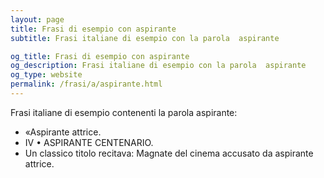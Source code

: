 ```yaml
---
layout: page
title: Frasi di esempio con aspirante 
subtitle: Frasi italiane di esempio con la parola  aspirante

og_title: Frasi di esempio con aspirante 
og_description: Frasi italiane di esempio con la parola  aspirante
og_type: website
permalink: /frasi/a/aspirante.html
---
```


Frasi italiane di esempio contenenti la parola aspirante:


- «Aspirante attrice.
- IV • ASPIRANTE CENTENARIO.
- Un classico titolo recitava: Magnate del cinema accusato da aspirante attrice.
